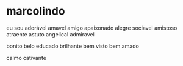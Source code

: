 # marcolindo
eu sou
adorável
amavel
amigo
apaixonado 
alegre
sociavel
amistoso
atraente
astuto
angelical
admiravel

bonito
belo
educado
brilhante
bem visto
bem amado

calmo
cativante


